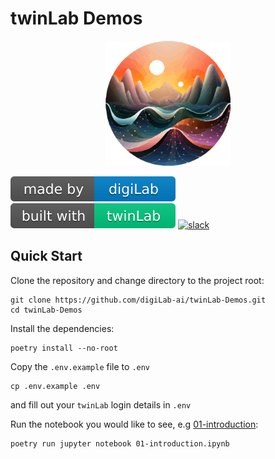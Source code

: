 # twinLab Demos

<p align="center">
    <!-- <img src="./resources/images/logo.svg" width="200" height="200" /> -->
    <img src="./resources/images/twinLab.svg" width="200" height="200"/>
</p>

![digiLab](./resources/images/digiLab_badge.svg) ![twinLab](./resources/images/twinLab_badge.svg) [![slack](https://img.shields.io/badge/slack-@digilabglobal-purple.svg?logo=slack)](https://digilabglobal.slack.com)

## Quick Start

Clone the repository and change directory to the project root:

```shell
git clone https://github.com/digiLab-ai/twinLab-Demos.git
cd twinLab-Demos
```

Install the dependencies:

```shell
poetry install --no-root
```

Copy the `.env.example` file to `.env`

```shell
cp .env.example .env
```

and fill out your `twinLab` login details in `.env`

Run the notebook you would like to see, e.g [01-introduction](./01-introduction.ipynb):

```shell
poetry run jupyter notebook 01-introduction.ipynb
```
